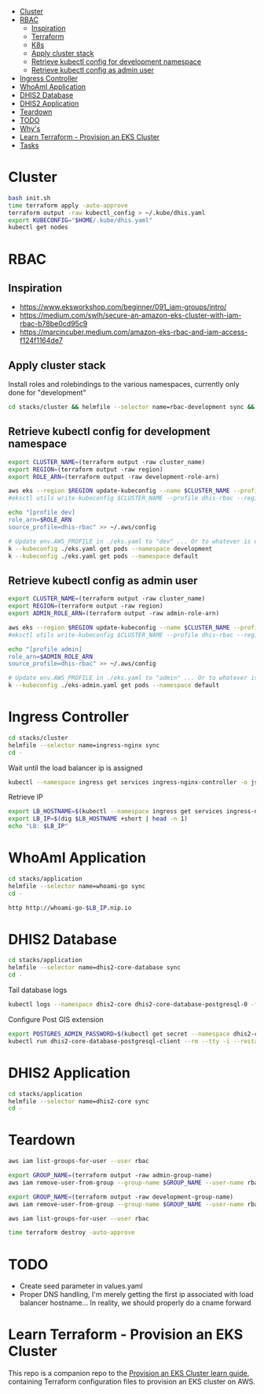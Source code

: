 <!-- START doctoc generated TOC please keep comment here to allow auto update -->
<!-- DON'T EDIT THIS SECTION, INSTEAD RE-RUN doctoc TO UPDATE -->


- [Cluster](#cluster)
- [RBAC](#rbac)
  - [Inspiration](#inspiration)
  - [Terraform](#terraform)
  - [K8s](#k8s)
  - [Apply cluster stack](#apply-cluster-stack)
  - [Retrieve kubectl config for development namespace](#retrieve-kubectl-config-for-development-namespace)
  - [Retrieve kubectl config as admin user](#retrieve-kubectl-config-as-admin-user)
- [Ingress Controller](#ingress-controller)
- [WhoAmI Application](#whoami-application)
- [DHIS2 Database](#dhis2-database)
- [DHIS2 Application](#dhis2-application)
- [Teardown](#teardown)
- [TODO](#todo)
- [Why's](#whys)
- [Learn Terraform - Provision an EKS Cluster](#learn-terraform---provision-an-eks-cluster)
- [Tasks](#tasks)

<!-- END doctoc generated TOC please keep comment here to allow auto update -->

# Cluster
```bash
bash init.sh
time terraform apply -auto-approve
terraform output -raw kubectl_config > ~/.kube/dhis.yaml
export KUBECONFIG="$HOME/.kube/dhis.yaml"
kubectl get nodes
```

# RBAC
## Inspiration
* https://www.eksworkshop.com/beginner/091_iam-groups/intro/
* https://medium.com/swlh/secure-an-amazon-eks-cluster-with-iam-rbac-b78be0cd95c9
* https://marcincuber.medium.com/amazon-eks-rbac-and-iam-access-f124f1164de7

## Apply cluster stack
Install roles and rolebindings to the various namespaces, currently only done for "development"
```bash
cd stacks/cluster && helmfile --selector name=rbac-development sync && cd -
```

## Retrieve kubectl config for development namespace
```bash
export CLUSTER_NAME=(terraform output -raw cluster_name)
export REGION=(terraform output -raw region)
export ROLE_ARN=(terraform output -raw development-role-arn)

aws eks --region $REGION update-kubeconfig --name $CLUSTER_NAME --profile dhis-rbac --kubeconfig ./eks.yaml
#eksctl utils write-kubeconfig $CLUSTER_NAME --profile dhis-rbac --region $REGION --kubeconfig ./eks.yaml

echo "[profile dev]
role_arn=$ROLE_ARN
source_profile=dhis-rbac" >> ~/.aws/config

# Update env.AWS_PROFILE in ./eks.yaml to "dev" ... Or to whatever is defined in ~/.aws/config 
k --kubeconfig ./eks.yaml get pods --namespace development
k --kubeconfig ./eks.yaml get pods --namespace default
```

## Retrieve kubectl config as admin user
```bash
export CLUSTER_NAME=(terraform output -raw cluster_name)
export REGION=(terraform output -raw region)
export ADMIN_ROLE_ARN=(terraform output -raw admin-role-arn)

aws eks --region $REGION update-kubeconfig --name $CLUSTER_NAME --profile dhis-rbac --kubeconfig ./eks-admin.yaml
#eksctl utils write-kubeconfig $CLUSTER_NAME --profile dhis-rbac --region $REGION --kubeconfig ./eks-admin.yaml

echo "[profile admin]
role_arn=$ADMIN_ROLE_ARN
source_profile=dhis-rbac" >> ~/.aws/config

# Update env.AWS_PROFILE in ./eks.yaml to "admin" ... Or to whatever is defined in ~/.aws/config 
k --kubeconfig ./eks-admin.yaml get pods --namespace default
```

# Ingress Controller
```bash
cd stacks/cluster
helmfile --selector name=ingress-nginx sync
cd -
```

Wait until the load balancer ip is assigned
```bash
kubectl --namespace ingress get services ingress-nginx-controller -o jsonpath="{.status.loadBalancer.ingress[0].hostname}"
```

Retrieve IP
```bash
export LB_HOSTNAME=$(kubectl --namespace ingress get services ingress-nginx-controller -o jsonpath="{.status.loadBalancer.ingress[0].hostname}")
export LB_IP=$(dig $LB_HOSTNAME +short | head -n 1)
echo "LB: $LB_IP"
```

# WhoAmI Application
```bash
cd stacks/application
helmfile --selector name=whoami-go sync
cd -

http http://whoami-go-$LB_IP.nip.io
```

# DHIS2 Database
```bash
cd stacks/application
helmfile --selector name=dhis2-core-database sync
cd -
```

Tail database logs
```bash
kubectl logs --namespace dhis2-core dhis2-core-database-postgresql-0 -f
```

Configure Post GIS extension
```bash
export POSTGRES_ADMIN_PASSWORD=$(kubectl get secret --namespace dhis2-core dhis2-core-database-postgresql -o jsonpath="{.data.postgresql-postgres-password}" | base64 --decode)
kubectl run dhis2-core-database-postgresql-client --rm --tty -i --restart='Never' --namespace dhis2-core --image docker.io/bitnami/postgresql:10 --env="PGPASSWORD=$POSTGRES_ADMIN_PASSWORD" --command -- /bin/sh -c 'echo "create extension postgis; \dx;" | psql --host dhis2-core-database-postgresql -U postgres -d dhis2 -p 5432'
```

# DHIS2 Application
```bash
cd stacks/application
helmfile --selector name=dhis2-core sync
cd -
```

# Teardown
```bash
aws iam list-groups-for-user --user rbac

export GROUP_NAME=(terraform output -raw admin-group-name)
aws iam remove-user-from-group --group-name $GROUP_NAME --user-name rbac

export GROUP_NAME=(terraform output -raw development-group-name)
aws iam remove-user-from-group --group-name $GROUP_NAME --user-name rbac

aws iam list-groups-for-user --user rbac

time terraform destroy -auto-approve
```

# TODO
* Create seed parameter in values.yaml
* Proper DNS handling, I'm merely getting the first ip associated with load balancer hostname... In reality, we should properly do a cname forward

# Learn Terraform - Provision an EKS Cluster

This repo is a companion repo to the [Provision an EKS Cluster learn guide](https://learn.hashicorp.com/terraform/kubernetes/provision-eks-cluster), containing
Terraform configuration files to provision an EKS cluster on AWS.
